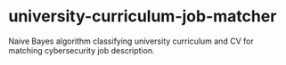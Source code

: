 # university-curriculum-job-matcher

Naive Bayes algorithm classifying university curriculum and CV for matching cybersecurity job description.  
